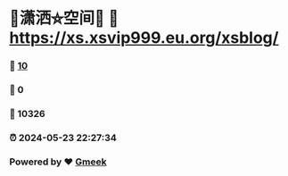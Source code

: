 # 🤠潇洒⛤空间🤠 :link: https://xs.xsvip999.eu.org/xsblog/ 
### :page_facing_up: [10](https://xs.xsvip999.eu.org/xsblog//tag.html) 
### :speech_balloon: 0 
### :hibiscus: 10326 
### :alarm_clock: 2024-05-23 22:27:34 
### Powered by :heart: [Gmeek](https://github.com/Meekdai/Gmeek)

